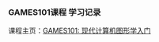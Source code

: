 ### GAMES101课程 学习记录

课程主页：[GAMES101: 现代计算机图形学入门](https://sites.cs.ucsb.edu/~lingqi/teaching/games101.html)